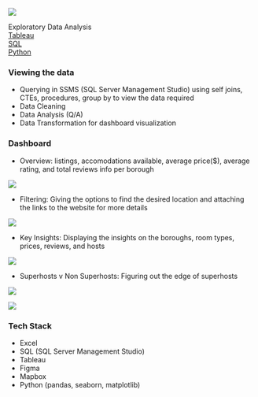 ![](screenshots/nyc_airbnb.jpg)
<br/>

Exploratory Data Analysis<br/>
[Tableau](https://public.tableau.com/views/AirbnbListingsNewYorkCity/Home2?:language=en-US&:sid=&:redirect=auth&:display_count=n&:origin=viz_share_link) <br/>
[SQL](https://github.com/s1dewalker/Airbnb-listings-NYC/blob/main/SQLQuery_Airbnb_NewYork.sql) <br/>
[Python](https://github.com/s1dewalker/Airbnb-listings-NYC/blob/main/Airbnb%20correlation.ipynb) <br/>

### Viewing the data<br/>
* Querying in SSMS (SQL Server Management Studio) using self joins, CTEs, procedures, group by to view the data required<br/>
* Data Cleaning
* Data Analysis (Q/A)
* Data Transformation for dashboard visualization<br/>

### Dashboard<br/>
* Overview: listings, accomodations available, average price($), average rating, and total reviews info per borough<br/>

![](![nyc_airbnb](https://github.com/user-attachments/assets/11e8dcc4-b930-456f-b5c1-18132729a6c5))
* Filtering: Giving the options to find the desired location and attaching the links to the website for more details<br/>

![](<img width="1920" height="1080" alt="Screenshot1" src="https://github.com/user-attachments/assets/3e495359-9fdb-47d3-8f39-06b8f269a1e8" />)
* Key Insights: Displaying the insights on the boroughs, room types, prices, reviews, and hosts<br/>

![](<img width="1920" height="1080" alt="Screenshot2" src="https://github.com/user-attachments/assets/4261cc16-77b3-40c8-81a9-c96a4d620bc8" />)
* Superhosts v Non Superhosts: Figuring out the edge of superhosts<br/>

![](<img width="1920" height="1080" alt="Screenshot3" src="https://github.com/user-attachments/assets/22ef5f3e-3ba1-4caf-a690-61d2c470c579" />)<br/>

![](<img width="1920" height="1080" alt="Screenshot4" src="https://github.com/user-attachments/assets/2fd98db4-8099-485e-9efc-a782f1e8e915" />)<br/>

### Tech Stack<br/>
* Excel
* SQL (SQL Server Management Studio)
* Tableau
* Figma
* Mapbox
* Python (pandas, seaborn, matplotlib)


